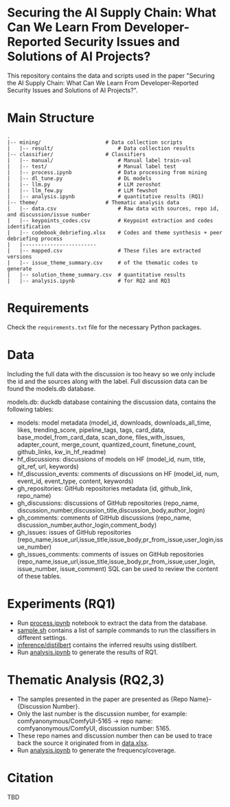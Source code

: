 # Securing the AI Supply Chain: What Can We Learn From Developer-Reported Security Issues and Solutions of AI Projects?

This repository contains the data and scripts used in the paper
"Securing the AI Supply Chain: What Can We Learn From
Developer-Reported Security Issues and Solutions of AI Projects?".

# Main Structure
```
.
|-- mining/                     # Data collection scripts
|   |-- result/                     # Data collection results
|-- classifier/                 # Classifiers
|   |-- manual/                     # Manual label train-val
|   |-- test/                       # Manual label test
|   |-- process.ipynb               # Data processing from mining
|   |-- dl_tune.py                  # DL models
|   |-- llm.py                      # LLM zeroshot
|   |-- llm_few.py                  # LLM fewshot
|   |-- analysis.ipynb              # quantitative results (RQ1)
|-- theme/                      # Thematic analysis data
|   |-- data.csv                    # Raw data with sources, repo id, and discussion/issue number
|   |-- keypoints_codes.csv         # Keypoint extraction and codes identification
|   |-- codebook_debriefing.xlsx    # Codes and theme synthesis + peer debriefing process
|   |------------------------
|   |-- mapped.csv                  # These files are extracted versions
|   |-- issue_theme_summary.csv     # of the thematic codes to generate
|   |-- solution_theme_summary.csv  # quantitative results 
|   |-- analysis.ipynb              # for RQ2 and RQ3
```

# Requirements
Check the `requirements.txt` file for the necessary Python packages.

# Data
Including the full data with the discussion is too heavy so we only include the id and the sources along with the label. Full discussion data can be found the models.db database.

models.db: duckdb database containing the discussion data, contains the following tables:
- models: model metadata (model_id, downloads, downloads_all_time, likes, trending_score, pipeline_tags, tags, card_data, base_model_from_card_data, scan_done, files_with_issues, adapter_count, merge_count, quantized_count, finetune_count, github_links, kw_in_hf_readme)
- hf_discussions: discussions of models on HF (model_id, num, title, git_ref, url, keywords)
- hf_discussion_events: comments of discussions on HF (model_id, num, event_id, event_type, content, keywords)
- gh_repositories: GitHub repositories metadata (id, github_link, repo_name)
- gh_discussions: discussions of GitHub repositories (repo_name, discussion_number,discussion_title,discussion_body,author_login)
- gh_comments: comments of GitHub discussions (repo_name, discussion_number,author_login,comment_body)
- gh_issues: issues of GitHub repositories (repo_name,issue_url,issue_title,issue_body,pr_from_issue,user_login,issue_number)
- gh_issues_comments: comments of issues on GitHub repositories (repo_name,issue_url,issue_title,issue_body,pr_from_issue,user_login, issue_number, issue_comment)
SQL can be used to review the content of these tables.

# Experiments (RQ1)
- Run [process.ipynb](classifier/process.ipynb) notebook to extract the data from the database.
- [sample.sh](classifier/sample.sh) contains a list of sample commands to run the classifiers in different settings.
- [inference/distilbert](classifier/inference/distilbert) contains the inferred results using distilbert.
- Run [analysis.ipynb](classifier/analysis.ipynb) to generate the results of RQ1.

# Thematic Analysis (RQ2,3)
- The samples presented in the paper are presented as {Repo Name}-{Discussion Number}. 
- Only the last number is the discussion number, for example: comfyanonymous/ComfyUI-5165 -> repo name: comfyanonymous/ComfyUI, discussion number: 5165.
- These repo names and discussion number then can be used to trace back the source it originated from in [data.xlsx](theme/data.xlsx).
- Run [analysis.ipynb](theme/analysis.ipynb) to generate the frequency/coverage.

# Citation
TBD

